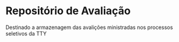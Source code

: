 # Repositório de Avaliação
Destinado a armazenagem das avalições ministradas nos processos seletivos da TTY
